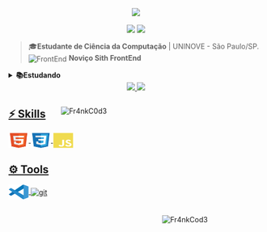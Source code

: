 <p align=center><img src="https://readme-typing-svg.herokuapp.com/?font=Press+Start+2P&pause=1000&color=B4061B&width=435&lines=Olá+pessoal!+👋;Me+chamo+Frank+William!;ou+Fr4nkC0d3;Prazer+em+conhece-los!;🤙🔥&center=true&size=19"></p>

<div align=center>
<a href="https://www.linkedin.com/in/frankwill/" alt="Linkedin"><img src="https://i.imgur.com/dZp5OcL.png" width="32px"/></a>  
<a href="mailto:frank.will999@outlook.com" alt="Gmail"><img src="https://i.imgur.com/GQYGEs7.png" width="32px"/></a>
</div>

> 🎓**Estudante de Ciência da Computação** | UNINOVE - São Paulo/SP. <br>
> <img align="center" alt="FrontEnd" height="20" width="20" src="https://i.imgur.com/1bJrv0A.png"> **Noviço Sith FrontEnd** 
<details>
  <summary> <b>📚Estudando</b></summary> <br>
  <img height="120px" src="https://github-readme-stats.vercel.app/api/top-langs/?username=frankwill&layout=compact&langs_count=7&hide_border=true&theme=default&title_color=B4061B&text_color=878787&icon_color=58a6fe&cache_seconds=1800&bg_color=00000000" align="right"/>
- 📙 HTML <br>
- 📘 CSS <br>
- 📒 JavaScripit 
</details>


<div align="center">

  <a href="https://github.com/frankwill">
  <img height="150px" src="https://github-readme-stats.vercel.app/api?username=frankwill&show_icons=true&hide_border=true&count_private=true&bg_color=00000000&title_color=B4061B&text_color=878787&icon_color=B4061B&cache_seconds=1800"/>
  <img height="150px" src="https://github-readme-streak-stats.herokuapp.com/?user=frankwill&background=00000000&hide_border=true&stroke=878787&ring=B4061B&fire=B4061B&currStreakNum=878787&sideNums=878787&currStreakLabel=878787&sideLabels=878787&dates=878787"/>
    
</div>

<img src="https://i.im.ge/2022/08/23/OiaCy8.23123.gif" min-width="400px" max-width="400px" width="400px" align="right" alt="Fr4nkC0d3">

## ⚡ Skills    

  <img align="center" alt="HTML" height="30" width="40" src="https://raw.githubusercontent.com/devicons/devicon/master/icons/html5/html5-original.svg">
  <img align="center" alt="CSS" height="30" width="40" src="https://raw.githubusercontent.com/devicons/devicon/master/icons/css3/css3-original.svg">
  <img align="center" alt="Js" height="30" width="40" src="https://raw.githubusercontent.com/devicons/devicon/master/icons/javascript/javascript-plain.svg">
 
## ⚙ Tools

  <img align="center" alt="vs-code" height="30" width="40" src="https://github.com/devicons/devicon/blob/master/icons/vscode/vscode-original.svg">
  <img align="center" alt="git" height="30" width="40" src="https://raw.githubusercontent.com/jmnote/z-icons/master/svg/git.svg">
 
<br><img src="https://i.imgur.com/e5Cgkvi.gif" width="200px" align="right" alt="Fr4nkCod3"><br>
